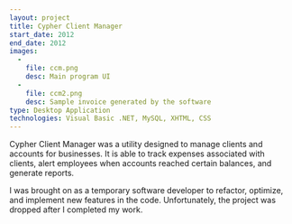```yaml
---
layout: project
title: Cypher Client Manager
start_date: 2012
end_date: 2012
images:
  -
    file: ccm.png
    desc: Main program UI
  -
    file: ccm2.png
    desc: Sample invoice generated by the software
type: Desktop Application
technologies: Visual Basic .NET, MySQL, XHTML, CSS
---
```

Cypher Client Manager was a utility designed to manage clients and accounts for businesses. It is able to track expenses associated with clients, alert employees when accounts reached certain balances, and generate reports.

I was brought on as a temporary software developer to refactor, optimize, and implement new features in the code. Unfortunately, the project was dropped after I completed my work.
